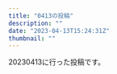 ```yaml
---
title: "0413の投稿"
description: ""
date: "2023-04-13T15:24:31Z"
thumbnail: ""
---
```

20230413に行った投稿です。
<!--more-->
